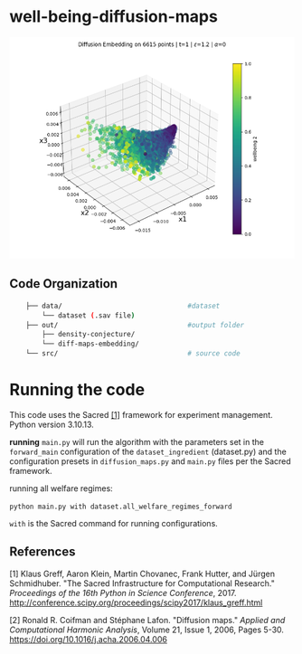 # well-being-diffusion-maps
![](out/all-wb2/diff-coord-wb2-1.png)

Code Organization
-----------------

```bash
    ├── data/                               #dataset                        
        └── dataset (.sav file)
    ├── out/                                #output folder
        ├── density-conjecture/
        └── diff-maps-embedding/             
    └── src/                                # source code
```

# Running the code
This code uses the Sacred [[1]](#references) framework for experiment management. Python version 3.10.13.

**running** `main.py` will run the algorithm with the parameters set in the `forward_main` configuration of the `dataset_ingredient` (dataset.py) and 
the configuration presets in `diffusion_maps.py` and `main.py` files per the Sacred framework.

running all welfare regimes:

``python main.py with dataset.all_welfare_regimes_forward``

`with` is the Sacred command for running configurations.


## References

[1] Klaus Greff, Aaron Klein, Martin Chovanec, Frank Hutter, and Jürgen Schmidhuber. "The Sacred Infrastructure for Computational Research." *Proceedings of the 16th Python in Science Conference*, 2017. http://conference.scipy.org/proceedings/scipy2017/klaus_greff.html

[2] Ronald R. Coifman and Stéphane Lafon. "Diffusion maps." *Applied and Computational Harmonic Analysis*, Volume 21, Issue 1, 2006, Pages 5-30. https://doi.org/10.1016/j.acha.2006.04.006


